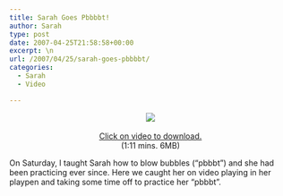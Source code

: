 ```yaml
---
title: Sarah Goes Pbbbbt!
author: Sarah
type: post
date: 2007-04-25T21:58:58+00:00
excerpt: \n
url: /2007/04/25/sarah-goes-pbbbbt/
categories:
  - Sarah
  - Video

---
```

<p align="center">
  <a href="http://sarah-blevins.com/video/sarah-pbbbt-04212007.mov"><img src="http://www.sarah-blevins.com/images/sarah-pbbbt-04212007.mov.jpg" /></a><br /> <br /> <a href="http://sarah-blevins.com/video/sarah-smiling.mov">Click on video to download.</a><br /> (1:11 mins. 6MB)
</p>

On Saturday, I taught Sarah how to blow bubbles (&#8220;pbbbt&#8221;) and she had been practicing ever since. Here we caught her on video playing in her playpen and taking some time off to practice her &#8220;pbbbt&#8221;.